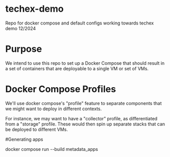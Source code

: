 # techex-demo
Repo for docker compose and default configs working towards techex demo 12/2024

# Purpose
We intend to use this repo to set up a Docker Compose that should result in a set of containers that are deployable to a single VM or set of VMs.

# Docker Compose Profiles

We'll use docker compose's "profile" feature to separate components that we might want to deploy in different contexts.

For instance, we may want to have a "collector" profile, as differentiated from a "storage" profile. These would then spin up separate stacks that can be deployed to different VMs.

#Generating apps

docker compose run --build metadata_apps

